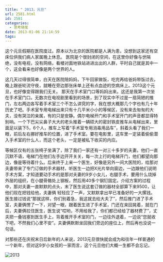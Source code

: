 ```yaml
---
title: " 2013，元旦"
url: 2581.html
id: 2581
categories:
  - 思考随笔
date: 2013-01-06 21:14:59
tags:
---
```


这个元旦假期在医院度过。原本以为北京的医院都是人满为患，没想到这家还有空床位供我们病人家属晚上休息。 医院是个很封闭的空间，在这里你好像与世隔绝，没有电视，没有网络，看楼对面地铁站进进出出的人群，平时自己就是其中一个，这会看来也好像是两个世界的人。

这几天过得很简单，白天在医院陪妈妈，下午回家做饭，吃完再给爸妈带饭过去，晚上跟爸轮流守夜，就睡在旁边那张床单上还有点血迹的空病床上。2013这个元旦，也好像变得跟我们无关。 那天在手术室门口等妈妈出来。这还是我第一次坐在手术室门口。无数次在电视剧里看到的场景，到了现实中不过是一扇简陋的推门，左右两边各写着手术室三个不怎么讲究的字，我在想大概那几个字也有几十年历史了吧。手术室专用电梯出来只有十几平米小小的等候区，没有来去匆匆的大夫，没有哭泣的亲属，有的只是安静。偶尔电梯开门和手术室开门的声音都显得特别响。一个下巴尖尖鼻子大大的老头推着一辆硕大的密封铁皮推车从电梯出来，里面足以装下5，6个人，推车上写着“手术室专用消毒用品车”，斜着头看了我们一眼，前后左右挪好推车的位置，进了手术室。要在电影里，这车里一定装着偷偷潜入手术室的什么人，而这个老头，一定是被私下收买的内应。

等候区仅有的五张椅子坐满了，除了我们一家还有一对三十多岁的夫妻。他们一直沉默不语，电梯门在他们左手边开开关关，每一次上行的电梯开门，他们都望向那边，像是等待着什么。后来终于上来一个医生，好像是另外一间大医院的，给那对夫妻带来了专门订做的手术器材，听医生一边把X光片举向窗边，一边跟他们说明手术方案，才知道要动手术的是那对夫妻的9岁小女儿，右腿手术，要用什么烧掉外层的组织，在小腿骨骼处上钢板，然后用40多个钢钉固定。介绍方案的过程中，那对夫妻一直默默的点头，末了医生说这套订做的器材全部算下来9500，让他们现在把钱给他，夫妻俩 轻轻应了一声，又默默拿出早已准备好的一大摞钱。医生接过钱说“那就这样，你们别着急，我这就去给大夫了”，然后推门进了手术室，夫妻俩愣了一下，对望一眼，跟着医生进了手术室，门还在来回晃着，就在门后，夫妻俩拉住医生，医生说“哎哟，不用给我了，你们都已经给了器材费了”，丈夫把一叠钱塞到医生手上，背着推开手术室的门，一边往外退着，一边说“您就收下吧，不然我们心里不安”。夫妻俩默默坐回我们旁边的座位上，然后再也没说一句话。 

对那些还在庆祝末日后新年的人来说，2013元旦很快就会成为和往年一样普通的一个新年，但对这9岁小女孩的一家而言，这个元旦他们大概一生都不会忘记。

![](../../../images/2013/01/2013.jpg "2013") 